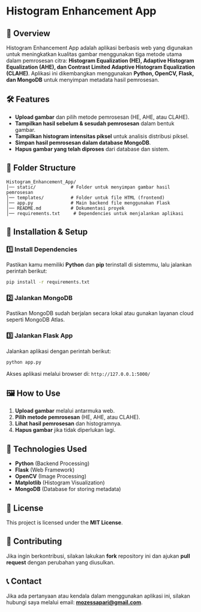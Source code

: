 # Histogram Enhancement App

## 📌 Overview
Histogram Enhancement App adalah aplikasi berbasis web yang digunakan untuk meningkatkan kualitas gambar menggunakan tiga metode utama dalam pemrosesan citra: **Histogram Equalization (HE), Adaptive Histogram Equalization (AHE), dan Contrast Limited Adaptive Histogram Equalization (CLAHE)**. Aplikasi ini dikembangkan menggunakan **Python, OpenCV, Flask, dan MongoDB** untuk menyimpan metadata hasil pemrosesan.

## 🛠️ Features
- **Upload gambar** dan pilih metode pemrosesan (HE, AHE, atau CLAHE).
- **Tampilkan hasil sebelum & sesudah pemrosesan** dalam bentuk gambar.
- **Tampilkan histogram intensitas piksel** untuk analisis distribusi piksel.
- **Simpan hasil pemrosesan dalam database MongoDB**.
- **Hapus gambar yang telah diproses** dari database dan sistem.

## 📂 Folder Structure
```
Histogram_Enhancement_App/
│── static/             # Folder untuk menyimpan gambar hasil pemrosesan
│── templates/          # Folder untuk file HTML (frontend)
│── app.py              # Main backend file menggunakan Flask
│── README.md           # Dokumentasi proyek
│── requirements.txt     # Dependencies untuk menjalankan aplikasi
```

## 🚀 Installation & Setup
### 1️⃣ Install Dependencies
Pastikan kamu memiliki **Python** dan **pip** terinstall di sistemmu, lalu jalankan perintah berikut:
```bash
pip install -r requirements.txt
```

### 2️⃣ Jalankan MongoDB
Pastikan MongoDB sudah berjalan secara lokal atau gunakan layanan cloud seperti MongoDB Atlas.

### 3️⃣ Jalankan Flask App
Jalankan aplikasi dengan perintah berikut:
```bash
python app.py
```
Akses aplikasi melalui browser di: `http://127.0.0.1:5000/`

## 🖼️ How to Use
1. **Upload gambar** melalui antarmuka web.
2. **Pilih metode pemrosesan** (HE, AHE, atau CLAHE).
3. **Lihat hasil pemrosesan** dan histogramnya.
4. **Hapus gambar** jika tidak diperlukan lagi.

## 📌 Technologies Used
- **Python** (Backend Processing)
- **Flask** (Web Framework)
- **OpenCV** (Image Processing)
- **Matplotlib** (Histogram Visualization)
- **MongoDB** (Database for storing metadata)

## 📜 License
This project is licensed under the **MIT License**.

## 🤝 Contributing
Jika ingin berkontribusi, silakan lakukan **fork** repository ini dan ajukan **pull request** dengan perubahan yang diusulkan.

## 📞 Contact
Jika ada pertanyaan atau kendala dalam menggunakan aplikasi ini, silakan hubungi saya melalui email: **mozessapari@gmail.com**.

